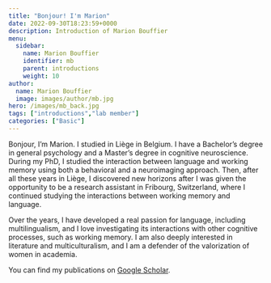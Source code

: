 ```yaml
---
title: "Bonjour! I'm Marion"
date: 2022-09-30T18:23:59+0000
description: Introduction of Marion Bouffier
menu:
  sidebar:
    name: Marion Bouffier
    identifier: mb
    parent: introductions
    weight: 10
author:
  name: Marion Bouffier
  image: images/author/mb.jpg
hero: /images/mb_back.jpg
tags: ["introductions","lab member"]
categories: ["Basic"]
---
```


Bonjour, I’m Marion. I studied in Liège in Belgium. I have a Bachelor’s degree in general psychology and a Master’s degree in cognitive neuroscience. During my PhD, I studied the interaction between language and working memory using both a behavioral and a neuroimaging approach. Then, after all these years in Liège, I discovered new horizons after I was given the opportunity to be a research assistant in Fribourg, Switzerland, where I continued studying the interactions between working memory and language. 

Over the years, I have developed a real passion for language, including multilingualism, and I love investigating its interactions with other cognitive processes, such as working memory. I am also deeply interested in literature and multiculturalism, and I am a defender of the valorization of women in academia.

You can find my publications on [Google Scholar](https://scholar.google.com/citations?user=jE-R02YAAAAJ&hl=en&oi=ao, "Google Scholar").
